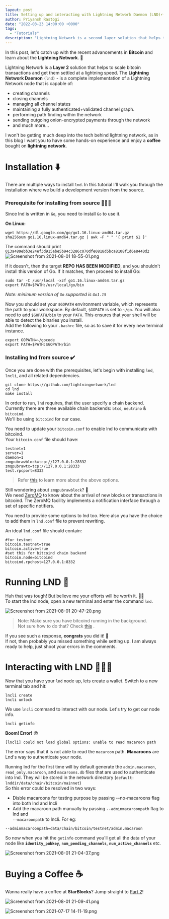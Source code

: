 ```yaml
---
layout: post
title: Setting up and interacting with Lightning Network Daemon (LND)⚡️- Part 1
author: Priyansh Rastogi
date: "2022-03-23 14:00:00 +0000"
tags:
  - "Tutorials"
description: "Lightning Network is a second layer solution that helps to scale bitcoin transactions and get them settled at a lightning speed."
---
```


In this post, let's catch up with the recent advancements in **Bitcoin** and learn about the **Lightning Network**. 🌠

Lightning Network is a **Layer 2** solution that helps to scale bitcoin transactions and get them settled at a lightning speed. The **Lightning Network Daemon** `(lnd)` - is a complete implementation of a Lightning Network node that is capable of:

* creating channels
* closing channels
* managing all channel states
* maintaining a fully authenticated+validated channel graph.
* performing path finding within the network
* sending outgoing onion-encrypted payments through the network
* and much more...

I won't be getting much deep into the tech behind lightning network, as in this blog I want you to have some hands-on experience and enjoy a **coffee** bought on **lightning network**.

# Installation ⬇️

There are multiple ways to install `lnd`. In this tutorial I'll walk you through the installation where we build a development version from the source.

### Prerequisite for installing from source 🧑🏻‍💻

Since lnd is written in `Go`, you need to install `Go` to use it.

**On Linux:**

```shell
wget https://dl.google.com/go/go1.16.linux-amd64.tar.gz
sha256sum go1.16.linux-amd64.tar.gz | awk -F " " '{ print $1 }'
```

The command should print  
`013a489ebb3e24ef3d915abe5b94c3286c070dfe0818d5bca8108f1d6e8440d2`  
![Screenshot from 2021-08-01 18-55-01.png](https://cdn.hashnode.com/res/hashnode/image/upload/v1627824332673/vd6r6B_LW.png)

If it doesn't, then the target **REPO HAS BEEN MODIFIED**, and you shouldn't install this version of Go. If it matches, then proceed to install Go:

```shell
sudo tar -C /usr/local -xzf go1.16.linux-amd64.tar.gz
export PATH=$PATH:/usr/local/go/bin
```

*Note: minimum version of `Go` supported is `Go1.15`*

Now you should set your `$GOPATH` environment variable, which represents the path to your workspace. By default, `$GOPATH` is set to `~/go`. You will also need to add `$GOPATH/bin` to your `PATH`. This ensures that your shell will be able to detect the binaries you install.  
Add the following to your `.bashrc` file, so as to save it for every new terminal instance.

```shell
export GOPATH=~/gocode
export PATH=$PATH:$GOPATH/bin
```

### Installing lnd from source ✔️

Once you are done with the prerequisites, let's begin with installing `lnd`, `lncli`, and all related dependencies.

```shell
git clone https://github.com/lightningnetwork/lnd
cd lnd
make install
```

In order to run, `lnd` requires, that the user specify a chain backend. Currently there are three available chain backends: `btcd`, `neutrino` & `bitcoind`.  
We'll be using `bitcoind` for our case.

You need to update your `bitcoin.conf` to enable lnd to communicate with bitcoind.  
Your `bitcoin.conf` file should have:

```shell
testnet=1
server=1
daemon=1
zmqpubrawblock=tcp://127.0.0.1:28332
zmqpubrawtx=tcp://127.0.0.1:28333
test.rpcport=8332
```

> Refer [this](https://github.com/bitcoin/bitcoin/blob/master/share/examples/bitcoin.conf?ref=blog.summerofbitcoin.org) to learn more about the above options.

Still wondering about `zmqpubrawblock`? 🤔  
We need [ZeroMQ](Link) to know about the arrival of new blocks or transactions in bitcoind. The ZeroMQ facility implements a notification interface through a set of specific notifiers.

You need to provide some options to lnd too. Here also you have the choice to add them in `lnd.conf` file to prevent rewriting.

An ideal `lnd.conf` file should contain:

```shell
#for testnet
bitcoin.testnet=true
bitcoin.active=true
#set this for bitcoind chain backend
bitcoin.node=bitcoind
bitcoind.rpchost=127.0.0.1:8332
```

# Running LND 🌋

Huh that was tough! But believe me your efforts will be worth it. 💪🏻  
To start the lnd node, open a new terminal and enter the command `lnd`.

![Screenshot from 2021-08-01 20-47-20.png](https://cdn.hashnode.com/res/hashnode/image/upload/v1627831074534/vA6MOAXIr.png)

> Note: Make sure you have bitcoind running in the background.  
> Not sure how to do that? Check [this](https://priyanshiiit.hashnode.dev/running-bitcoin-core-signet-and-playing-with-test-bitcoins-using-bitcoin-cli?ref=blog.summerofbitcoin.org) .

If you see such a response, **congrats** you did it! 🎯  
If not, then probably you missed something while setting up. I am always ready to help, just shoot your errors in the comments.

# Interacting with LND 🧑🏻‍💻

Now that you have your `lnd` node up, lets create a wallet. Switch to a new terminal tab and hit:

```shell
lncli create
lncli unlock
```

We use `lncli` command to interact with our node. Let's try to get our node info.

```shell
lncli getinfo
```

**Boom! Error!** 😵

`[lncli] could not load global options: unable to read macaroon path`

The error says that it is not able to read the `macaroon` path. **Macaroons** are Lnd's way to authenticate your node.

Running lnd for the first time will by default generate the `admin.macaroon`, `read_only.macaroon`, and `macaroons.db` files that are used to authenticate into lnd. They will be stored in the network directory (`default: lnddir/data/chain/bitcoin/mainnet`)  
So this error could be resolved in two ways:

* Disble macaroons for testing purpose by passing --no-macaroons flag into both lnd and lncli
* Add the macaroon path manually by passing `--adminmacaroonpath` flag to lnd and  
  `--macaroonpath` to lncli. For eg:

`--adminmacaroonpath=data/chain/bitcoin/testnet/admin.macaroon`

So now when you hit the `getinfo` command you'll get all the data of your node like **`identity_pubkey`**, **`num_pending_channels`**, **`num_active_channels`** etc.

![Screenshot from 2021-08-01 21-04-37.png](https://cdn.hashnode.com/res/hashnode/image/upload/v1627832159233/FNTnEhfMs.png)

# Buying a Coffee ☕️

Wanna really have a coffee at **StarBlocks**? Jump straight to [Part 2](https://blog.summerofbitcoin.org/setting-up-and-interacting-with-lightning-network-daemon-lnd-part-2/)!

![Screenshot from 2021-08-01 21-09-41.png](https://cdn.hashnode.com/res/hashnode/image/upload/v1627832562191/CYHODPq2_.png)

![Screenshot from 2021-07-17 14-11-19.png](https://cdn.hashnode.com/res/hashnode/image/upload/v1627832602156/LweFbkncq.png)
